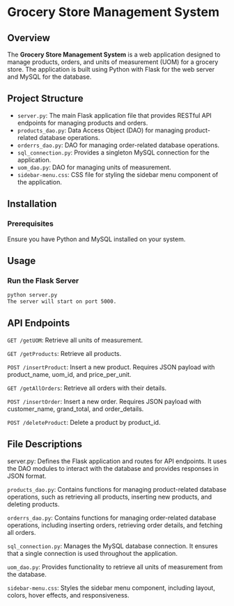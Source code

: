 # Grocery Store Management System

## Overview

The **Grocery Store Management System** is a web application designed to manage products, orders, and units of measurement (UOM) for a grocery store. The application is built using Python with Flask for the web server and MySQL for the database.

## Project Structure

- `server.py`: The main Flask application file that provides RESTful API endpoints for managing products and orders.
- `products_dao.py`: Data Access Object (DAO) for managing product-related database operations.
- `orderrs_dao.py`: DAO for managing order-related database operations.
- `sql_connection.py`: Provides a singleton MySQL connection for the application.
- `uom_dao.py`: DAO for managing units of measurement.
- `sidebar-menu.css`: CSS file for styling the sidebar menu component of the application.

## Installation

### Prerequisites

Ensure you have Python and MySQL installed on your system.


## Usage

### Run the Flask Server

```bash
python server.py
The server will start on port 5000.
```

## API Endpoints

`GET /getUOM`: Retrieve all units of measurement.

`GET /getProducts`: Retrieve all products.

`POST /insertProduct`: Insert a new product. Requires JSON payload with product_name, uom_id, and price_per_unit.

`GET /getAllOrders`: Retrieve all orders with their details.

`POST /insertOrder`: Insert a new order. Requires JSON payload with customer_name, grand_total, and order_details.

`POST /deleteProduct`: Delete a product by product_id.

## File Descriptions

server.py: Defines the Flask application and routes for API endpoints. It uses the DAO modules to interact with the database and provides responses in JSON format.

`products_dao.py`: Contains functions for managing product-related database operations, such as retrieving all products, inserting new products, and deleting products.

`orderrs_dao.py`: Contains functions for managing order-related database operations, including inserting orders, retrieving order details, and fetching all orders.

`sql_connection.py`: Manages the MySQL database connection. It ensures that a single connection is used throughout the application.

`uom_dao.py`: Provides functionality to retrieve all units of measurement from the database.

`sidebar-menu.css`: Styles the sidebar menu component, including layout, colors, hover effects, and responsiveness.
